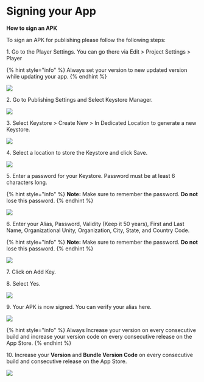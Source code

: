 # Signing your App

**How to sign an APK**

To sign an APK for publishing please follow the following steps:

1\.       Go to the Player Settings. You can go there via Edit > Project Settings > Player

{% hint style="info" %}
Always set your version to new updated version while updating your app.
{% endhint %}

![](<../.gitbook/assets/image (67).png>)

2\.       Go to Publishing Settings and Select Keystore Manager.

![](<../.gitbook/assets/image (29).png>)

3\.       Select Keystore > Create New > In Dedicated Location to generate a new Keystore.

![](<../.gitbook/assets/image (86).png>)

4\.     Select a location to store the Keystore and click Save.

![](<../.gitbook/assets/image (84).png>)

5\.       Enter a password for your Keystore. Password must be at least 6 characters long.

{% hint style="info" %}
**Note:** Make sure to remember the password. **Do not** lose this password.
{% endhint %}

![](<../.gitbook/assets/image (103).png>)

6\.       Enter your Alias, Password, Validity (Keep it 50 years), First and Last Name, Organizational Unity, Organization, City, State, and Country Code.

{% hint style="info" %}
**Note:** Make sure to remember the password. **Do not** lose this password.
{% endhint %}

![](<../.gitbook/assets/image (32).png>)

7\.       Click on Add Key.

8\.       Select Yes.

![](<../.gitbook/assets/image (16).png>)

9\.       Your APK is now signed. You can verify your alias here.

![](<../.gitbook/assets/image (33).png>)

{% hint style="info" %}
Always Increase your version on every consecutive build and increase your version code on every consecutive release on the App Store.
{% endhint %}

10\.     Increase your **Version** and **Bundle Version Code** on every consecutive build and consecutive release on the App Store.

![](../.gitbook/assets/Capture4.JPG)
